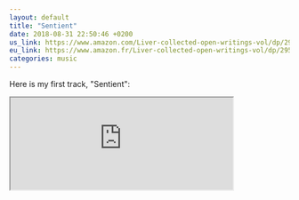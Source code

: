 ```yaml
---
layout: default
title: "Sentient"
date: 2018-08-31 22:50:46 +0200
us_link: https://www.amazon.com/Liver-collected-open-writings-vol/dp/2953100466
eu_link: https://www.amazon.fr/Liver-collected-open-writings-vol/dp/2953100466
categories: music
---
```


Here is my first track, "Sentient":

<iframe width="400" height="166" src="https://w.soundcloud.com/player/?url=https%3A//api.soundcloud.com/tracks/347978086&amp;color=%23ff9900&amp;auto_play=false&amp;hide_related=false&amp;show_comments=true&amp;show_user=true&amp;show_reposts=false&amp;show_teaser=true"></iframe>